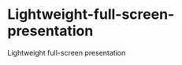 Lightweight-full-screen-presentation
====================================

Lightweight full-screen presentation
